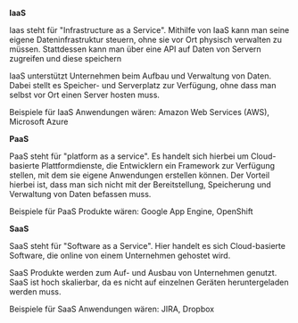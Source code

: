 **IaaS**

Iaas steht für "Infrastructure as a Service".
Mithilfe von IaaS kann man seine eigene Dateninfrastruktur steuern, ohne sie vor Ort physisch verwalten zu müssen. 
Stattdessen kann man über eine API auf Daten von Servern zugreifen und diese speichern

IaaS unterstützt Unternehmen beim Aufbau und Verwaltung von Daten. Dabei stellt es Speicher- und Serverplatz zur Verfügung, 
ohne dass man selbst vor Ort einen Server hosten muss.

Beispiele für IaaS Anwendungen wären: Amazon Web Services (AWS), Microsoft Azure


**PaaS**

PaaS steht für "platform as a service". Es handelt sich hierbei um Cloud-basierte Plattformdienste, 
die Entwicklern ein Framework zur Verfügung stellen, mit dem sie eigene Anwendungen erstellen können. 
Der Vorteil hierbei ist, dass man sich nicht mit der Bereitstellung, Speicherung und Verwaltung von Daten befassen muss.

Beispiele für PaaS Produkte wären: Google App Engine, OpenShift
 

**SaaS**

SaaS steht für "Software as a Service". Hier handelt es sich Cloud-basierte Software, 
die online von einem Unternehmen gehostet wird.

SaaS Produkte werden zum Auf- und Ausbau von Unternehmen genutzt. SaaS ist hoch skalierbar, 
da es nicht auf einzelnen Geräten heruntergeladen werden muss.

Beispiele für SaaS Anwendungen wären: JIRA, Dropbox

